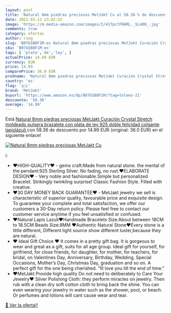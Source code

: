 ```yaml
---
layout: post
title: 'Natural 8mm piedras preciosas MetJakt Cu al 58.36 % de descuento'
date: 2021-03-12 23:42:52
image: 'https://m.media-amazon.com/images/I/417pctFRARL._SL400_.jpg'
comments: true
category: ofertas
author: ring
slug: 'B07GSB8F1M-es Natural 8mm piedras preciosas MetJakt Curación Crystal...'
sku: 'B07GSB8F1M-es'
tags: [ 'plata','de','ley', ]
actualPrice: 14.99 EUR
currency: EUR
price: 14.99
comparePrice: 36.0 EUR
prodname: 'Natural 8mm piedras preciosas MetJakt Curación Crystal Stretch moldeado pulsera brazalete con plata de ley 925 doble felicidad colgante  lapislázuli '
country: 'es'
flag: '🇪🇸'
brand: 'MetJakt'
buyurl: 'https://www.amazon.es/dp/B07GSB8F1M/?tag=tolees-21'
descuento: '58.36'
average: '14.99'
---
```


Está [Natural 8mm piedras preciosas MetJakt Curación Crystal Stretch moldeado pulsera brazalete con plata de ley 925 doble felicidad colgante  lapislázuli ](https://www.amazon.es/dp/B07GSB8F1M/?tag=tolees-21) con 58.36 de descuento por 14.99 EUR (original: 36.0 EUR) en el siguiente enlace!

[![Natural 8mm piedras preciosas MetJakt Cu](https://m.media-amazon.com/images/I/417pctFRARL._SL400_.jpg)](https://www.amazon.es/dp/B07GSB8F1M/?tag=tolees-21)

ℹ️:

- ♥HIGH-QUALITY♥ - gems craft:Made from natural stone. the mental of the pendant:925 Sterling Silver. No fading, no rust.♥ELABORATE DESIGN♥ - Very noble and fashionable.Simple but personalized Bracelet. Strikingly twinkling surprise! Classic Fashion Style. Filled with creative.
- ♥30 DAY MONEY BACK GUARANTEE♥ - MetJakt jewelry we sell is characteristic of superior quality, favourable price and exquisite design. To guarantee your complete and total satisfaction, we offer our customers a 30-Day return policy. Please feel free to contact our customer service anytime if you feel unsatisfied or confused.
- ♥Natural Lapis Lazuli♥Handmade Bracelets Size:About between 18CM to 18.5CM Beads Size:8MM ♥Authentic Natural Stone♥Every stone is a little different, Different light source show different luster,because they are natural.
- ♥ Ideal Gift Choice ♥ It comes in a pretty gift bag. It is gorgeous to wear and great as a gift, suits for all age group. Ideal gift for yourself, for girlfriend, for close friends, for daughter, for mother, for teachers, for bridal, on Valentines Day, Anniversary, Birthday, Wedding, Special Occasions, Mother’s Day, Christmas Day, graduation and so on. A perfect gift for the one being cherished. "Ill love you till the end of time."
- ♥MetJakt Provide high quality Do not need to deliberately to Care Your Jewelry♥ Silver Polishing Cloth: they perform miracles on jewelry. Then rub with a clean dry soft cotton cloth to bring back the shine. You can even wearing your jewelry in water such as the shower, pool, or beach. Or perfumes and lotions will cant cause wear and tear.

[🛒 Ver la oferta!!](https://www.amazon.es/dp/B07GSB8F1M/?tag=tolees-21)
